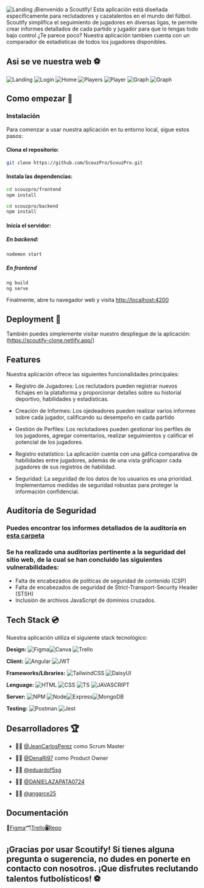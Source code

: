 ![Landing](frontend/src/assets/logos/png/scoutifyLogoBlack_Mesa%20de%20trabajo%201.png)
¡Bienvenido a Scoutify! Esta aplicación está diseñada específicamente para reclutadores y cazatalentos en el mundo del fútbol. Scoutify simplifica el seguimiento de jugadores en diversas ligas, te permite crear informes detallados de cada partido y jugador para que lo tengas todo bajo control ¿Te parece poco? Nuestra aplicación tambien cuenta con un comparador de estadisticas de todos los jugadores disponibles.

## Asi se ve nuestra web :soccer:

![Landing](frontend/src/assets/img/landing.png)
![Login](frontend/src/assets/img/login.png)
![Home](frontend/src/assets/img/home.png)
![Players](frontend/src/assets/img/players.png)
![Player](frontend/src/assets/img/player.png)
![Graph](frontend/src/assets/img/graph.png)
![Graph](frontend/src/assets/img/graph.png)


## Como empezar :rocket:

### Instalación

Para comenzar a usar nuestra aplicación en tu entorno local, sigue estos pasos:

#### Clona el repositorio:

```bash
git clone https://github.com/ScouzPro/ScouzPro.git
```

#### Instala las dependencias:

```bash
cd scouzpro/frontend
npm install

cd scouzpro/backend
npm install
```

#### Inicia el servidor:

##### En backend:

```bash
nodemon start
```

##### En frontend

```bash
ng build
ng serve
```

Finalmente, abre tu navegador web y visita [http://localhost:4200](http://localhost:4200)

## Deployment :stars:

También puedes simplemente visitar nuestro despliegue de la aplicación: (https://scoutify-clone.netlify.app/)

## Features
Nuestra aplicación ofrece las siguientes funcionalidades principales:

- Registro de Jugadores: Los reclutadors pueden registrar nuevos fichajes en la plataforma y proporcionar detalles sobre su historial deportivo, habilidades y estadísticas.

- Creación de Informes: Los ojedeadores pueden realizar varios informes sobre cada jugador, calificando su desempeño en cada partido

- Gestión de Perfiles: Los reclutadores pueden gestionar los perfiles de los jugadores, agregar comentarios, realizar seguimientos y calificar el potencial de los jugadores.

- Registro estatístico: La aplicación cuenta con una gáfica comparativa de habilidades entre jugadores, además de una vista gráficapor cada jugadores de sus registros de habilidad.

- Seguridad: La seguridad de los datos de los usuarios es una prioridad. Implementamos medidas de seguridad robustas para proteger la información confidencial.

## Auditoría de Seguridad
 ### Puedes encontrar los informes detallados de la auditoría en [esta carpeta](https://drive.google.com/drive/folders/1VbTvAuEa2qrxj7jduQGv6-sK0qOUWcjo?usp=sharing)

### Se ha realizado una auditorías pertinente a la seguridad del sitio web, de la cual se han concluido las siguientes vulnerabilidades:
- Falta de encabezados de políticas de seguridad de contenido (CSP)
- Falta de encabezados de seguridad de Strict-Transport-Security Header (STSH)
- Inclusión de archivos JavaScript de dominios cruzados.

## Tech Stack :cd:
Nuestra aplicación utiliza el siguiente stack tecnológico:

**Design:** ![Figma](https://img.shields.io/badge/Figma-F24E1E?style=for-the-badge&logo=figma&logoColor=white)![Canva](https://img.shields.io/badge/Canva-%2300C4CC.svg?&style=for-the-badge&logo=Canva&logoColor=white) ![Trello](https://img.shields.io/badge/Trello-0052CC?style=for-the-badge&logo=trello&logoColor=white)

**Client:** ![Angular](https://img.shields.io/badge/Angular-DD0031?style=for-the-badge&logo=angular&logoColor=white) ![JWT](https://img.shields.io/badge/JWT-000000?style=for-the-badge&logo=JSON%20web%20tokens&logoColor=white)

**Frameworks/Libraries:**
![TailwindCSS](https://img.shields.io/badge/Tailwind_CSS-38B2AC?style=for-the-badge&logo=tailwind-css&logoColor=white) ![DaisyUI](https://img.shields.io/badge/daisyUI-1ad1a5?style=for-the-badge&logo=daisyui&logoColor=white)

**Lenguage:** ![HTML](https://img.shields.io/badge/HTML5-E34F26?style=for-the-badge&logo=html5&logoColor=white) ![CSS](https://img.shields.io/badge/CSS3-1572B6?style=for-the-badge&logo=css3&logoColor=white) ![TS](https://img.shields.io/badge/TypeScript-007ACC?style=for-the-badge&logo=typescript&logoColor=white) ![JAVASCRIPT](https://img.shields.io/badge/JavaScript-323330?style=for-the-badge&logo=javascript&logoColor=F7DF1E)

**Server:** ![NPM](https://img.shields.io/badge/npm-CB3837?style=for-the-badge&logo=npm&logoColor=white) ![Node](https://img.shields.io/badge/Node%20js-339933?style=for-the-badge&logo=nodedotjs&logoColor=white)![Express](https://img.shields.io/badge/Express%20js-000000?style=for-the-badge&logo=express&logoColor=white)![MongoDB](https://img.shields.io/badge/MongoDB-4EA94B?style=for-the-badge&logo=mongodb&logoColor=white)

**Testing:** ![Postman](https://img.shields.io/badge/Postman-FF6C37?style=for-the-badge&logo=Postman&logoColor=white) ![Jest](https://img.shields.io/badge/Jest-C21325?style=for-the-badge&logo=jest&logoColor=white)

## Desarrolladores :trophy:

- :man_technologist: [@JeanCarlosPerez](https://github.com/JeanCarlosPerez) como Scrum Master

- :woman_technologist: [@DenaRi97](https://github.com/DenaRi97) como Product Owner

- :man_technologist: [@eduardof5sg](https://github.com/eduardof5sg)

- :woman_technologist: [@DANIELAZAPATA0724](https://github.com/DANIELAZAPATA0724)

- :woman_technologist: [@angarce25](https://github.com/angarce25)

## Documentación

:art:[Figma](https://www.figma.com/file/vLIheYKJB9lvBT8WcwNyfL/ScouzPro?type=design&node-id=0%3A1&mode=design&t=aOTNPTg4N8qUA3tE-1):card_index_dividers:[Trello](https://trello.com/b/0XztzvWY/scouz-pro):desktop_computer:[Repo](https://github.com/ScouzPro/ScouzPro)

## ¡Gracias por usar Scoutify! Si tienes alguna pregunta o sugerencia, no dudes en ponerte en contacto con nosotros. ¡Que disfrutes reclutando talentos futbolísticos! :soccer:
